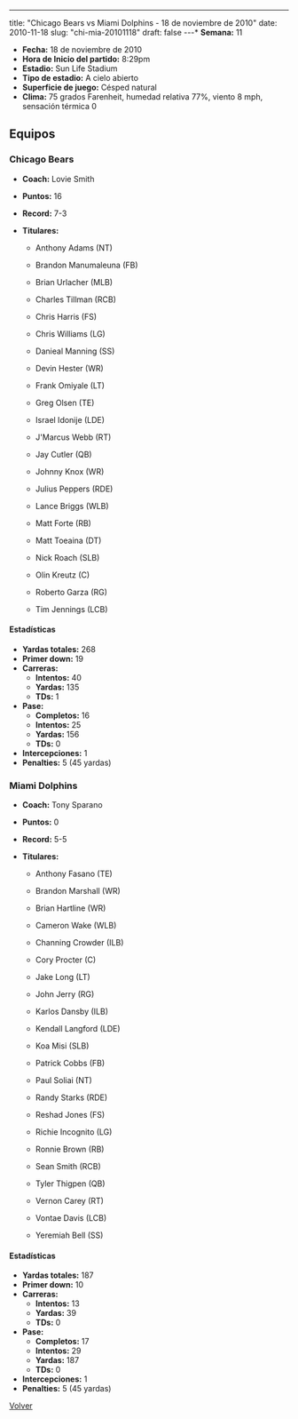 ---
title: "Chicago Bears vs Miami Dolphins - 18 de noviembre de 2010"
date: 2010-11-18
slug: "chi-mia-20101118"
draft: false
---* **Semana:** 11
* **Fecha:** 18 de noviembre de 2010
* **Hora de Inicio del partido:** 8:29pm
* **Estadio:** Sun Life Stadium
* **Tipo de estadio:** A cielo abierto
* **Superficie de juego:** Césped natural
* **Clima:** 75 grados Farenheit, humedad relativa 77%, viento 8 mph, sensación térmica 0

## Equipos


### Chicago Bears
* **Coach:** Lovie Smith
* **Puntos:** 16
* **Record:** 7-3
* **Titulares:** 

  * Anthony Adams (NT) 

  * Brandon Manumaleuna (FB) 

  * Brian Urlacher (MLB) 

  * Charles Tillman (RCB) 

  * Chris Harris (FS) 

  * Chris Williams (LG) 

  * Danieal Manning (SS) 

  * Devin Hester (WR) 

  * Frank Omiyale (LT) 

  * Greg Olsen (TE) 

  * Israel Idonije (LDE) 

  * J'Marcus Webb (RT) 

  * Jay Cutler (QB) 

  * Johnny Knox (WR) 

  * Julius Peppers (RDE) 

  * Lance Briggs (WLB) 

  * Matt Forte (RB) 

  * Matt Toeaina (DT) 

  * Nick Roach (SLB) 

  * Olin Kreutz (C) 

  * Roberto Garza (RG) 

  * Tim Jennings (LCB) 

#### Estadísticas
* **Yardas totales:** 268
* **Primer down:** 19
* **Carreras:**
  * **Intentos:** 40
  * **Yardas:** 135
  * **TDs:** 1
* **Pase:**
  * **Completos:** 16
  * **Intentos:** 25
  * **Yardas:** 156
  * **TDs:** 0
* **Intercepciones:** 1
* **Penalties:** 5 (45 yardas)

### Miami Dolphins
* **Coach:** Tony Sparano
* **Puntos:** 0
* **Record:** 5-5
* **Titulares:** 

  * Anthony Fasano (TE) 

  * Brandon Marshall (WR) 

  * Brian Hartline (WR) 

  * Cameron Wake (WLB) 

  * Channing Crowder (ILB) 

  * Cory Procter (C) 

  * Jake Long (LT) 

  * John Jerry (RG) 

  * Karlos Dansby (ILB) 

  * Kendall Langford (LDE) 

  * Koa Misi (SLB) 

  * Patrick Cobbs (FB) 

  * Paul Soliai (NT) 

  * Randy Starks (RDE) 

  * Reshad Jones (FS) 

  * Richie Incognito (LG) 

  * Ronnie Brown (RB) 

  * Sean Smith (RCB) 

  * Tyler Thigpen (QB) 

  * Vernon Carey (RT) 

  * Vontae Davis (LCB) 

  * Yeremiah Bell (SS) 

#### Estadísticas
* **Yardas totales:** 187
* **Primer down:** 10
* **Carreras:**
  * **Intentos:** 13
  * **Yardas:** 39
  * **TDs:** 0
* **Pase:**
  * **Completos:** 17
  * **Intentos:** 29
  * **Yardas:** 187
  * **TDs:** 0
* **Intercepciones:** 1
* **Penalties:** 5 (45 yardas)


[Volver](/historia/2010)
